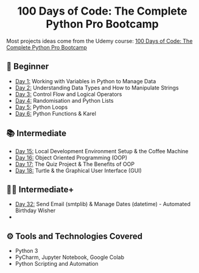 <h1 align="center">100 Days of Code: The Complete Python Pro Bootcamp
</h1>


Most projects ideas come from the Udemy course: [100 Days of Code: The Complete Python Pro Bootcamp](https://www.udemy.com/course/100-days-of-code/)


## 🔰 Beginner 
- [Day 1:](#) Working with Variables in Python to Manage Data
- [Day 2:](https://#) Understanding Data Types and How to Manipulate Strings
- [Day 3:]() Control Flow and Logical Operators
- [Day 4:]() Randomisation and Python Lists
- [Day 5:](https://github.com/phillipai/100-days-of-code-python/tree/main/day05) Python Loops
- [Day 6:](https://github.com/phillipai/100-days-of-code-python/tree/main/day06) Python Functions & Karel


## 📚 Intermediate
- [Day 15:]() Local Development Environment Setup & the Coffee Machine
- [Day 16:]() Object Oriented Programming (OOP)
- [Day 17:]() The Quiz Project & The Benefits of OOP
- [Day 18:]() Turtle & the Graphical User Interface (GUI)


## 👨‍💻 Intermediate+
- [Day 32:](https://github.com/phillipai/100-days-of-code-python/tree/main/day32) Send Email (smtplib) & Manage Dates (datetime) - Automated Birthday Wisher
-

## ⚙ Tools and Technologies Covered
- Python 3
- PyCharm, Jupyter Notebook, Google Colab
- Python Scripting and Automation
